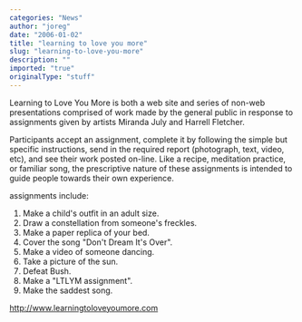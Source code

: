 ```yaml
---
categories: "News"
author: "joreg"
date: "2006-01-02"
title: "learning to love you more"
slug: "learning-to-love-you-more"
description: ""
imported: "true"
originalType: "stuff"
---
```



<!--{SPLIT()}-->
Learning to Love You More is both a web site and series of non-web presentations comprised of work made by the general public in response to assignments given by artists Miranda July and Harrell Fletcher.

Participants accept an assignment, complete it by following the simple but specific instructions, send in the required report (photograph, text, video, etc), and see their work posted on-line. Like a recipe, meditation practice, or familiar song, the prescriptive nature of these assignments is intended to guide people towards their own experience.
<!--~~~-->

assignments include:
1. Make a child's outfit in an adult size.
9. Draw a constellation from someone's freckles.
16. Make a paper replica of your bed.
24. Cover the song "Don't Dream It's Over".
25. Make a video of someone dancing.
27. Take a picture of the sun.
41. Defeat Bush.
44. Make a "LTLYM assignment".
48. Make the saddest song.

<http://www.learningtoloveyoumore.com>
<!--{SPLIT}-->